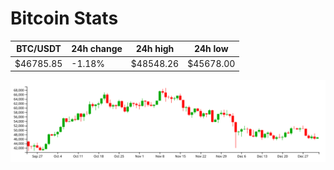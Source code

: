 # Bitcoin Stats

BTC/USDT|24h change|24h high|24h low|
|---|---|---|---|
|$46785.85|-1.18%|$48548.26|$45678.00|

<img src="./chart.svg">
